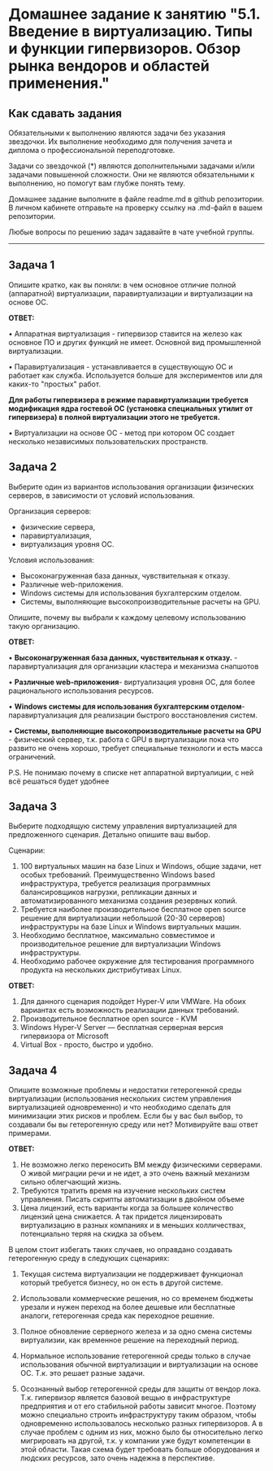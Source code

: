 
# Домашнее задание к занятию "5.1. Введение в виртуализацию. Типы и функции гипервизоров. Обзор рынка вендоров и областей применения."


## Как сдавать задания

Обязательными к выполнению являются задачи без указания звездочки. Их выполнение необходимо для получения зачета и диплома о профессиональной переподготовке.

Задачи со звездочкой (*) являются дополнительными задачами и/или задачами повышенной сложности. Они не являются обязательными к выполнению, но помогут вам глубже понять тему.

Домашнее задание выполните в файле readme.md в github репозитории. В личном кабинете отправьте на проверку ссылку на .md-файл в вашем репозитории.

Любые вопросы по решению задач задавайте в чате учебной группы.

---

## Задача 1

Опишите кратко, как вы поняли: в чем основное отличие полной (аппаратной) виртуализации, паравиртуализации и виртуализации на основе ОС.


**ОТВЕТ:**

• Аппаратная виртуализация  - гипервизор ставится на железо как основное ПО и других функций не имеет. Основной вид промышленной виртуализации.
  
• Паравиртуализация - устанавливается в существующую ОС и работает как служба. Используется больше для экспериментов или для каких-то "простых" работ. 

**Для работы гипервизера в режиме паравиртуализации требуется модификация ядра гостевой ОС (установка специальных утилит от гипервизера) в полной виртуализации этого не требуется.**

• Виртуализации на основе ОС - метод при котором ОС создает несколько независимых пользовательских пространств. 


## Задача 2

Выберите один из вариантов использования организации физических серверов, в зависимости от условий использования.

Организация серверов:
- физические сервера,
- паравиртуализация,
- виртуализация уровня ОС.

Условия использования:
- Высоконагруженная база данных, чувствительная к отказу.
- Различные web-приложения.
- Windows системы для использования бухгалтерским отделом.
- Системы, выполняющие высокопроизводительные расчеты на GPU.

Опишите, почему вы выбрали к каждому целевому использованию такую организацию.

**ОТВЕТ:**

• **Высоконагруженная база данных, чувствительная к отказу.**  - паравиртуализация для организации кластера и механизма снапшотов

• **Различные web-приложения**- виртуализация уровня ОС, для более рационального использования ресурсов.

• **Windows системы для использования бухгалтерским отделом**- паравиртуализация для реализации быстрого восстановления систем. 

• **Системы, выполняющие высокопроизводительные расчеты на GPU** - физический сервер, т.к. работа с GPU в виртуализации пока что развито не очень хорошо, требует специальные технологи и есть масса ограничений.


P.S. Не понимаю почему в списке нет аппаратной виртуалиции, с ней всё решаться будет удобнее


## Задача 3

Выберите подходящую систему управления виртуализацией для предложенного сценария. Детально опишите ваш выбор.

Сценарии:

1. 100 виртуальных машин на базе Linux и Windows, общие задачи, нет особых требований. Преимущественно Windows based инфраструктура, требуется реализация программных балансировщиков нагрузки, репликации данных и автоматизированного механизма создания резервных копий.
2. Требуется наиболее производительное бесплатное open source решение для виртуализации небольшой (20-30 серверов) инфраструктуры на базе Linux и Windows виртуальных машин.
3. Необходимо бесплатное, максимально совместимое и производительное решение для виртуализации Windows инфраструктуры.
4. Необходимо рабочее окружение для тестирования программного продукта на нескольких дистрибутивах Linux.


**ОТВЕТ:**

1. Для данного сценария подойдет Hyper-V или VMWare. На обоих вариантах есть возможность реализации данных требований. 
2. Производительное бесплатное open source - KVM
3. Windows Hyper-V Server — бесплатная серверная версия гипервизора от Microsoft
4. Virtual Box - просто, быстро и удобно. 
	

## Задача 4

Опишите возможные проблемы и недостатки гетерогенной среды виртуализации (использования нескольких систем управления виртуализацией одновременно) и что необходимо сделать для минимизации этих рисков и проблем. Если бы у вас был выбор, то создавали бы вы гетерогенную среду или нет? Мотивируйте ваш ответ примерами.

**ОТВЕТ:**

1. Не возможно легко переносить ВМ между физическими серверами. О живой миграции речи и не идет, а это очень важный механизм сильно облегчающий жизнь. 
2. Требуются тратить время на изучение нескольких систем управления.  Писать скрипты автоматизации в двойном объеме 
3. Цена лицензий, есть варианты когда за большее количество лицензий цена снижается. А так придется лицензировать виртуализацию в разных компаниях и в меньших колличествах, потенциально теряя на скидка за объем. 


В целом стоит избегать таких случаев, но оправдано создавать гетерогенную среду в следующих сценариях:

1. Текущая система виртуализации не поддерживает функционал который требуется бизнесу, но он есть в другой системе. 
  
2. Использовали коммерческие решения, но со временем бюджеты урезали и нужен переход на более дешевые или бесплатные аналоги, гетерогенная среда как переходное решение.
  
3. Полное обновление серверного железа и за одно смена системы виртуализии, как временное решение на переходный период. 
  
4. Нормальное использование гетерогенной среды только в случае использования обычной виртуализации и виртуализации на основе ОС. Т.к. это решает разные задачи. 

5. Осознанный выбор гетерогенной среды для защиты от вендор лока. Т.к. гипервизор является базовой вещью в инфраструктуре предприятия и от его стабильной работы зависит многое. Поэтому можно специально строить инфраструктуру таким образом, чтобы одновременно использовалось несколько разных гипервизоров. А в случае проблем с одним из них, можно было бы относительно легко мигрировать на другой, т.к. у компании уже будут компетенции в этой области. Такая схема будет требовать больше оборудования и людских ресурсов, зато очень надежна в перспективе.
  

